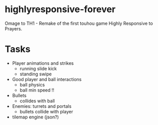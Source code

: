 # highlyresponsive-forever
Omage to TH1 - Remake of the first touhou game Highly Responsive to Prayers. 

# Tasks
- Player animations and strikes
	* running slide kick
	* standing swipe
- Good player and ball interactions
	* ball physics
	* ball min speed !!
- Bullets
	* collides with ball
- Enemies: turrets and portals
	* bullets collide with player
- tilemap engine (json?)

